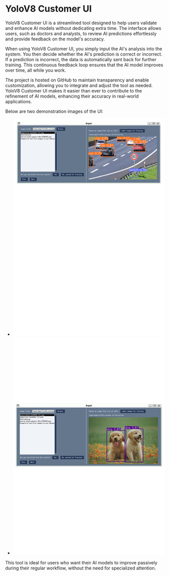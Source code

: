 # YoloV8 Customer UI

YoloV8 Customer UI is a streamlined tool designed to help users validate and enhance AI models without dedicating extra time. The interface allows users, such as doctors and analysts, to review AI predictions effortlessly and provide feedback on the model's accuracy.

When using YoloV8 Customer UI, you simply input the AI's analysis into the system. You then decide whether the AI's prediction is correct or incorrect. If a prediction is incorrect, the data is automatically sent back for further training. This continuous feedback loop ensures that the AI model improves over time, all while you work.

The project is hosted on GitHub to maintain transparency and enable customization, allowing you to integrate and adjust the tool as needed. YoloV8 Customer UI makes it easier than ever to contribute to the refinement of AI models, enhancing their accuracy in real-world applications.

Below are two demonstration images of the UI:

- ![Customer UI 1](Customerui_1.png)
- ![Customer UI 2](Customerui_2.png)

This tool is ideal for users who want their AI models to improve passively during their regular workflow, without the need for specialized attention.
